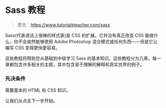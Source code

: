# Sass 教程

> 原文：<https://www.tutorialsteacher.com/sass>

Sass(代表语法上很棒的样式表)是 CSS 的扩展。它并没有真正改变 CSS 能做什么，你不会突然能够使用 Adobe Photoshop 混合模式或任何东西——但是它让编写 CSS 变得更快更容易。

这些教程将帮助您从基础到中级学习 Sass 的基本知识。这些教程分为几章，每一章都包含许多相关的主题，其中包含易于理解的解释和真实世界的例子。

### 先决条件

需要基本的 HTML 和 CSS 知识。

让我们从点击下一步开始。